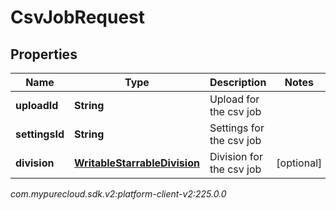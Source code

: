 # CsvJobRequest


## Properties

| Name | Type | Description | Notes |
| ------------ | ------------- | ------------- | ------------- |
| **uploadId** | **String** | Upload for the csv job |  |
| **settingsId** | **String** | Settings for the csv job |  |
| **division** | [**WritableStarrableDivision**](WritableStarrableDivision) | Division for the csv job |  [optional] |




_com.mypurecloud.sdk.v2:platform-client-v2:225.0.0_
